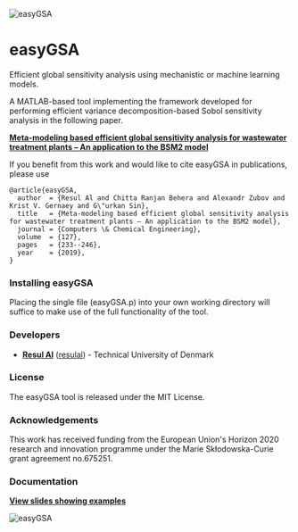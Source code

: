 ![easyGSA](https://github.com/resulal/easyGSA/blob/master/docs/easyGSA.png "easyGSA")


# easyGSA
Efficient global sensitivity analysis using mechanistic or machine learning models.


A MATLAB-based tool implementing the framework developed for performing efficient variance decomposition-based Sobol sensitivity analysis in the following paper.

[**Meta-modeling based efficient global sensitivity analysis for wastewater treatment plants – An application to the BSM2 model**](https://doi.org/10.1016/j.compchemeng.2019.05.015)  

If you benefit from this work and would like to cite easyGSA in publications, please use
```
@article{easyGSA,
  author  = {Resul Al and Chitta Ranjan Behera and Alexandr Zubov and Krist V. Gernaey and G\"urkan Sin},
  title   = {Meta-modeling based efficient global sensitivity analysis for wastewater treatment plants – An application to the BSM2 model},
  journal = {Computers \& Chemical Engineering},
  volume  = {127},
  pages   = {233--246},
  year    = {2019},
}
```

### Installing easyGSA
Placing the single file (easyGSA.p) into your own working directory will suffice to make use of the full functionality of the tool.

### Developers
* **[Resul Al](https://www.linkedin.com/in/resulal/)** ([resulal](https://github.com/resulal)) - Technical University of Denmark

### License
The easyGSA tool is released under the MIT License. 

### Acknowledgements
This work has received funding from the European Union's Horizon 2020 research and innovation programme under the Marie Skłodowska-Curie grant agreement no.675251.

### Documentation
**[View slides showing examples](https://github.com/resulal/easyGSA/blob/master/docs/Slides_easyGSA.pdf)**

![easyGSA](https://github.com/resulal/easyGSA/blob/master/docs/scpic.PNG "easyGSA")
